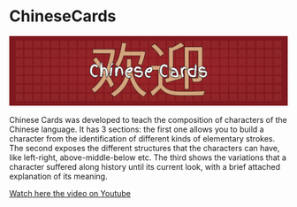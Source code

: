 # ChineseCards

 ![Cover](Cover.png)

Chinese Cards was developed to teach the composition of characters of the Chinese language. It has 3 sections: the first one allows you to build a character from the identification of different kinds of elementary strokes. The second exposes the different structures that the characters can have, like left-right, above-middle-below etc. The third shows the variations that a character suffered along history until its current look, with a brief attached explanation of its meaning.

[Watch here the video on Youtube](https://youtu.be/fmzEneLedP0)
